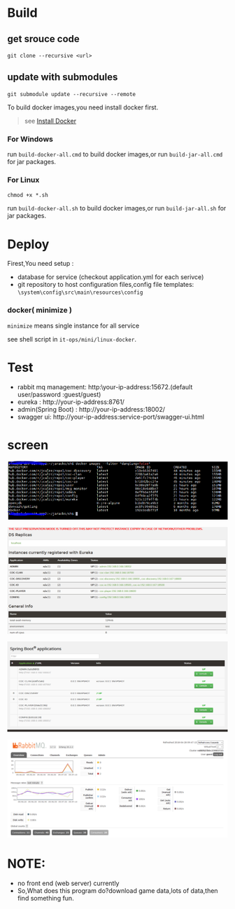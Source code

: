 # Build

## get srouce code
```
git clone --recursive <url>
```

## update with submodules
```
git submodule update --recursive --remote
```

To build docker images,you need install docker first.
> see [Install Docker](https://docs.docker.com/install/) 

### For Windows

run `build-docker-all.cmd` to build docker images,or run `build-jar-all.cmd` for jar packages.

### For Linux
```
chmod +x *.sh
```

run `build-docker-all.sh` to build docker images,or run `build-jar-all.sh` for jar packages.


# Deploy


Firest,You need setup :
- database for service (checkout application.yml for each serivce) 
- git repository to host configuration files,config file templates: `\system\config\src\main\resources\config`


### docker( minimize )
`minimize` means single instance for all service

see shell script in `it-ops/mini/linux-docker`.

# Test

- rabbit mq management: http:\\your-ip-address:15672.(default user/password :guest/guest)
- eureka : http://your-ip-address:8761/
- admin(Spring Boot) : http://your-ip-address:18002/
- swagger ui: http://your-ip-address:service-port/swagger-ui.html

# screen

![docker-images](../screen/2018-04-28/docker-images.PNG)

![eureka](../screen/2018-04-28/eureka.PNG)

![admin](../screen/2018-04-28/admin.PNG)

![rabbit](../screen/2018-04-28/rabbit.PNG)

# NOTE: 

- no front end (web server) currently
- So,What does this program do?download game data,lots of data,then find something fun.


